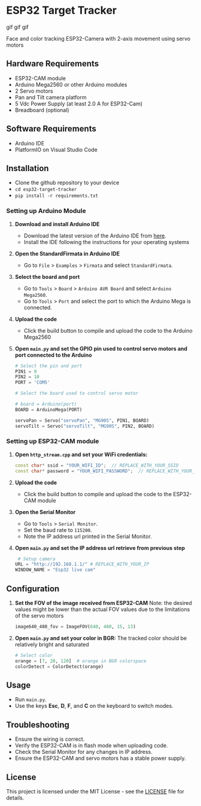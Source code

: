 # ESP32 Target Tracker

gif gif gif

Face and color tracking ESP32-Camera with 2-axis movement using servo motors

## Hardware Requirements

- ESP32-CAM module
- Arduino Mega2560 or other Arduino modules
- 2 Servo motors
- Pan and Tilt camera platform
- 5 Vdc Power Supply (at least 2.0 A for ESP32-Cam)
- Breadboard (optional)

## Software Requirements

- Arduino IDE 
- PlatformIO on Visual Studio Code

## Installation
- Clone the github repository to your device
- `cd esp32-target-tracker`
- `pip install -r requirements.txt`

### Setting up Arduino Module

1. **Download and install Arduino IDE**
   - Download the latest version of the Arduino IDE from [here](https://www.arduino.cc/en/software).
   - Install the IDE following the instructions for your operating systems

2. **Open the StandardFirmata in Arduino IDE**
   - Go to `File` > `Examples` > `Firmata` and select `StandardFirmata`.

3. **Select the board and port**
   - Go to `Tools` > `Board` > `Arduino AVR Board` and select `Arduino Mega2560`.
   - Go to `Tools` > `Port` and select the port to which the Arduino Mega is connected.

4. **Upload the code**
   - Click the build button to compile and upload the code to the Arduino Mega2560

5. **Open `main.py` and set the GPIO pin used to control servo motors and port connected to the Arduino**

    ```python
    # Select the pin and port
    PIN1 = 9
    PIN2 = 10   
    PORT = 'COM5'
    
    # Select the board used to control servo motor
    
    # board = Arduino(port)   
    BOARD = ArduinoMega(PORT)

    servoPan = Servo("servoPan", "MG90S", PIN1, BOARD)
    servoTilt = Servo("servoTilt", "MG90S", PIN2, BOARD)

### Setting up ESP32-CAM module

1. **Open `http_stream.cpp` and set your WiFi credentials:**

    ```cpp
    const char* ssid = "YOUR_WIFI_ID";  // REPLACE_WITH_YOUR_SSID
    const char* password = "YOUR_WIFI_PASSWORD";  // REPLACE_WITH_YOUR_PASSWORD

2. **Upload the code**
   - Click the build button to compile and upload the code to the ESP32-CAM module

3. **Open the Serial Monitor**
   - Go to `Tools` > `Serial Monitor`.
   - Set the baud rate to `115200`.
   - Note the IP address url printed in the Serial Monitor.

4. **Open `main.py` and set the IP address url retrieve from previous step**
    ```python
     # Setup camera
    URL = "http://192.168.1.1/" # REPLACE_WITH_YOUR_IP
    WINDOW_NAME = "Esp32 live cam"

## Configuration

1. **Set the FOV of the image received from ESP32-CAM** 
    Note: the desired values might be lower than the actual FOV values due to the limitations of the servo motors 
    ```python
    image640_480_fov = ImageFOV(640, 480, 15, 13)
   

2. **Open `main.py` and set your color in BGR:**
    The tracked color should be relatively bright and saturated
    ```python
    # Select color
    orange = [7, 20, 120]  # orange in BGR colorspace
    colorDetect = ColorDetect(orange)

## Usage

- Run `main.py`.
- Use the keys **Esc**, **D**, **F**, and **C** on the keyboard to switch modes.

## Troubleshooting

- Ensure the wiring is correct.
- Verify the ESP32-CAM is in flash mode when uploading code.
- Check the Serial Monitor for any changes in IP address.
- Ensure the ESP32-CAM and servo motors has a stable power supply.

## License

This project is licensed under the MIT License - see the [LICENSE](LICENSE) file for details.